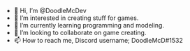 - 👋 Hi, I’m @DoodleMcDev
- 👀 I’m interested in creating stuff for games.
- 🌱 I’m currently learning programming and modeling.
- 💞️ I’m looking to collaborate on game creating.
- 📫 How to reach me, Discord username; DoodleMcD#1532

<!---
DoodleMcDev/DoodleMcDev is a ✨ special ✨ repository because its `README.md` (this file) appears on your GitHub profile.
You can click the Preview link to take a look at your changes.
--->
